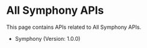 # All Symphony APIs

This page contains APIs related to All Symphony APIs.
- Symphony (Version: 1.0.0)
